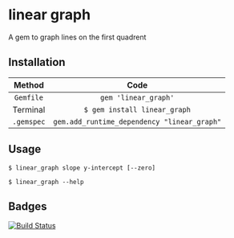 # linear graph
A gem to graph lines on the first quadrent
## Installation

| Method |Code|
|:------:|:---------:|
|`Gemfile`|`gem 'linear_graph'`
|Terminal|`$ gem install linear_graph`|
|`.gemspec`|`gem.add_runtime_dependency "linear_graph"`|
## Usage
`$ linear_graph slope y-intercept [--zero]`

`$ linear_graph --help`
## Badges
[![Build Status](https://travis-ci.org/Zrp200/linear_graph.svg?branch=master)](https://travis-ci.org/Zrp200/linear_graph)
